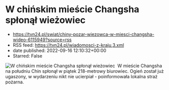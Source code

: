 # W chińskim mieście Changsha spłonął wieżowiec
 - https://tvn24.pl/swiat/chiny-pozar-wiezowca-w-miesci-changsha-wideo-6115949?source=rss
 - RSS feed: https://tvn24.pl/wiadomosci-z-kraju,3.xml
 - date published: 2022-09-16 12:10:32+00:00
 - Starred: False

<img alt="W chińskim mieście Changsha spłonął wieżowiec " src="https://tvn24.pl/najnowsze/cdn-zdjecie-mtmili-zrzut-ekranu-2022-09-16-o-14-6115952/alternates/LANDSCAPE_1280" />
    W mieście Changsha na południu Chin spłonął w piątek 218-metrowy biurowiec. Ogień został już ugaszony, w wydarzeniu nikt nie ucierpiał - poinformowała lokalna straż pożarna.
